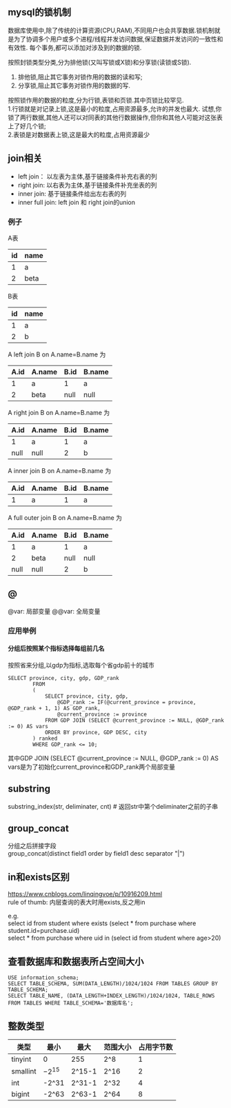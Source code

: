 ## mysql的锁机制
数据库使用中,除了传统的计算资源(CPU,RAM),不同用户也会共享数据.锁机制就是为了协调多个用户或多个进程/线程并发访问数据,保证数据并发访问的一致性和有效性.
每个事务,都可以添加对涉及到的数据的锁.

按照封锁类型分类,分为排他锁(又叫写锁或X锁)和分享锁(读锁或S锁).  
1. 排他锁,阻止其它事务对锁作用的数据的读和写;  
2. 分享锁,阻止其它事务对锁作用的数据的写.  

按照锁作用的数据的粒度,分为行锁,表锁和页锁.其中页锁比较罕见.  
1.行锁就是对记录上锁,这是最小的粒度,占用资源最多,允许的并发也最大.
试想,你锁了两行数据,其他人还可以对同表的其他行数据操作,但你和其他人可能对这张表上了好几个锁;  
2.表锁是对数据表上锁,这是最大的粒度,占用资源最少

## join相关  

+ left join： 以左表为主体,基于链接条件补充右表的列
+ right join: 以右表为主体,基于链接条件补充坐表的列
+ inner join: 基于链接条件给出左右表的列
+ inner full join: left join 和 right join的union

### 例子  

A表 

| id | name|  
| ------ | ------|
| 1 | a |
| 2 | beta |


B表 

| id | name|  
| ------ | ------|
| 1 | a |
| 2 | b |

A left join B on A.name=B.name 为


| A.id | A.name | B.id | B.name |
| ------ | ------| ------ | ------|
| 1    |  a     | 1    |  a     |
| 2    | beta   | null | null   |

A right join B on A.name=B.name 为

| A.id | A.name | B.id | B.name |
| ------ | ------| ------ | ------|
| 1    |  a     | 1    |  a     |
| null |  null  | 2    |  b     |

A inner join B on A.name=B.name 为


| A.id | A.name | B.id | B.name |
| ------ | ------| ------ | ------|
| 1    |  a     | 1    |  a     |

A full outer join B on A.name=B.name 为

| A.id | A.name | B.id | B.name |
| ------ | ------| ------ | ------|
| 1    |  a     | 1    |  a     |
| 2    | beta   | null | null   |
| null |  null  | 2    |  b     |

## @
@var: 局部变量
@@var: 全局变量

### 应用举例
#### 分组后按照某个指标选择每组前几名
按照省来分组,以gdp为指标,选取每个省gdp前十的城市  
```
SELECT province, city, gdp, GDP_rank  
		FROM  
 		(  
   			SELECT province, city, gdp,  
        		@GDP_rank := IF(@current_province = province, @GDP_rank + 1, 1) AS GDP_rank,  
        		@current_province := province  
			FROM GDP JOIN (SELECT @current_province := NULL, @GDP_rank := 0) AS vars  
   			ORDER BY province, GDP DESC, city  
 		) ranked  
 		WHERE GDP_rank <= 10;  
 ```
 
 其中GDP JOIN (SELECT @current_province := NULL, @GDP_rank := 0) AS vars是为了初始化current_province和GDP_rank两个局部变量

## substring  
substring_index(str, deliminater, cnt) # 返回str中第<cnt>个deliminater之前的子串
	
## group_concat  
分组之后拼接字段  
group_concat(distinct field1 order by field1 desc separator "|")  

## in和exists区别  
https://www.cnblogs.com/linqingvoe/p/10916209.html  
rule of thumb: 内层查询的表大时用exists,反之用in  

e.g.  
select id from student where exists (select * from purchase where student.id=purchase.uid)  
select * from purchase where uid in (select id from student where age>20)


## 查看数据库和数据表所占空间大小

```
USE information_schema;
SELECT TABLE_SCHEMA, SUM(DATA_LENGTH)/1024/1024 FROM TABLES GROUP BY TABLE_SCHEMA;
SELECT TABLE_NAME, (DATA_LENGTH+INDEX_LENGTH)/1024/1024, TABLE_ROWS FROM TABLES WHERE TABLE_SCHEMA='数据库名';
```

## 整数类型  

| 类型 | 最小 | 最大 | 范围大小 | 占用字节数 |
| ------ | ------| ------ | ------|------|
| tinyint | 0 | 255 | 2^8 | 1|
| smallint| $-2^15$ |  2^15-1| 2^16 | 2 |
| int | -2^31 | 2^31-1 | 2^32 | 4 | 
| bigint | -2^63 | 2^63-1 | 2^64 | 8 | 
